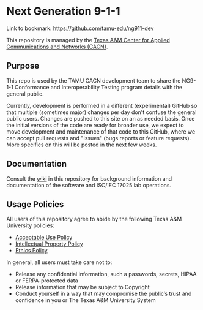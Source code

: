 # Next Generation 9-1-1

Link to bookmark:	https://github.com/tamu-edu/ng911-dev

This repository is managed by the [Texas A&M Center for Applied Communications and Networks (CACN)](https://cacn.tamus.edu).

## Purpose
This repo is used by the TAMU CACN development team to share the NG9-1-1 Conformance and Interoperability Testing program details with the general public.

Currently, development is performed in a different (experimental) GitHub so that multiple (sometimes major) changes per day don't confuse the general public users.  Changes are pushed to this site on an as needed basis.  Once the initial versions of the code are ready for broader use, we expect to move development and maintenance of that code to this GitHub, where we can accept pull requests and "Issues" (bugs reports or feature requests). More specifics on this will be posted in the next few weeks.

## Documentation
Consult the [wiki](https://github.com/tamu-edu/ng911-dev/wiki) in this repository for background information and documentation of the software and ISO/IEC 17025 lab operations.

## Usage Policies

All users of this repository agree to abide by the following Texas A&M University policies:
* [Acceptable Use Policy](https://rules-saps.tamu.edu/PDFs/29.01.03.M0.02.pdf)
* [Intellectual Property Policy](https://rules-saps.tamu.edu/PDFs/17.01.07.M0.01.pdf)
* [Ethics Policy](https://policies.tamus.edu/07-01.pdf)

In general, all users must take care not to:
* Release any confidential information, such a passwords, secrets, HIPAA or FERPA-protected data
* Release information that may be subject to Copyright
* Conduct yourself in a way that may compromise the public’s trust and confidence in you or The Texas A&M University System
